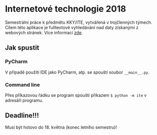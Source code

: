 # Internetové technologie 2018

Semestrální práce k předmětu KKY/ITE, vytvářená v trojčlenných týmech. Cílem této aplikace je fulltextové vyhledávání nad daty získanými z webových stránek. Více informací [zde][1].

## Jak spustit

### PyCharm
V případě použití IDE jako PyCharm, atp. se spouští soubor `__main__.py`.

### Command line
Přes příkazovou řádku se program spouští příkazem `$ python -m ite` v adresáři programu.

## Deadline!!!
Musí být hotovo do 18. května (konec letního semestru)!


[1]: /docs/index.md
